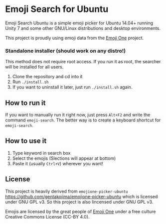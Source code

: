 # Emoji Search for Ubuntu

Emoji Search Ubuntu is a simple emoji picker for Ubuntu 14.04+ running Unity 7 and some other GNU/Linux distributions and desktop environments.

This project is proudly using emoji data from the [Emoji One](http://emojione.com/) project.


###  Standalone installer (should work on any distro!)

This method does not require root access. If you run it as root, the searcher will be installed for all users.

  1. Clone the repository and cd into it
  2. Run `./install.sh`
  4. If you want to uninstall it later, just run `./install.sh` again.

## How to run it

If you want to manually run it right now, just press `Alt+F2` and write the command `emoji-search`. 
The better way is to create a keyboard shortcut for `emoji-search`.

## How to use it

  1. Type keyword in search box 
  2. Select the emojis (Slections will appear at bottom)
  2. Paste it (usually `Ctrl+V`) wherever you want!

## License
This project is heavily derived from `emojione-picker-ubuntu` https://github.com/gentakojima/emojione-picker-ubuntu which is licensed under GNU GPL v3. So this project is also lincensed under GNU GPL v3.

Emojis are licensed by the great people of [Emoji One](http://emojione.com/) under a free culture Creative Commons License (CC-BY 4.0).

